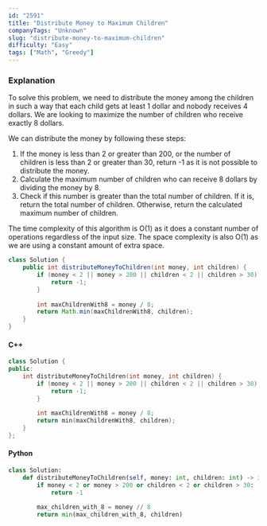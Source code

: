 ```yaml
---
id: "2591"
title: "Distribute Money to Maximum Children"
companyTags: "Unknown"
slug: "distribute-money-to-maximum-children"
difficulty: "Easy"
tags: ["Math", "Greedy"]
---
```


### Explanation

To solve this problem, we need to distribute the money among the children in such a way that each child gets at least 1 dollar and nobody receives 4 dollars. We are looking to maximize the number of children who receive exactly 8 dollars.

We can distribute the money by following these steps:
1. If the money is less than 2 or greater than 200, or the number of children is less than 2 or greater than 30, return -1 as it is not possible to distribute the money.
2. Calculate the maximum number of children who can receive 8 dollars by dividing the money by 8.
3. Check if this number is greater than the total number of children. If it is, return the total number of children. Otherwise, return the calculated maximum number of children.

The time complexity of this algorithm is O(1) as it does a constant number of operations regardless of the input size. The space complexity is also O(1) as we are using a constant amount of extra space.

```java
class Solution {
    public int distributeMoneyToChildren(int money, int children) {
        if (money < 2 || money > 200 || children < 2 || children > 30) {
            return -1;
        }
        
        int maxChildrenWith8 = money / 8;
        return Math.min(maxChildrenWith8, children);
    }
}
```

#### C++
```cpp
class Solution {
public:
    int distributeMoneyToChildren(int money, int children) {
        if (money < 2 || money > 200 || children < 2 || children > 30) {
            return -1;
        }
        
        int maxChildrenWith8 = money / 8;
        return min(maxChildrenWith8, children);
    }
};
```

#### Python
```python
class Solution:
    def distributeMoneyToChildren(self, money: int, children: int) -> int:
        if money < 2 or money > 200 or children < 2 or children > 30:
            return -1
        
        max_children_with_8 = money // 8
        return min(max_children_with_8, children)
```